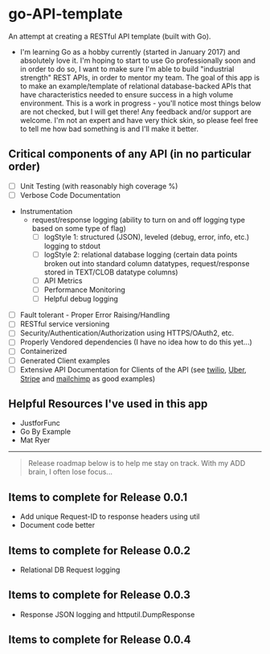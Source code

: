 # go-API-template

An attempt at creating a RESTful API template (built with Go).

- I'm learning Go as a hobby currently (started in January 2017) and absolutely love it.  I'm hoping to start to use Go professionally soon and in order to do so, I want to make sure I'm able to build "industrial strength" REST APIs, in order to mentor my team. The goal of this app is to make an example/template of relational database-backed APIs that have characteristics needed to ensure success in a high volume environment. This is a work in progress - you'll notice most things below are not checked, but I will get there!  Any feedback and/or support are welcome. I'm not an expert and have very thick skin, so please feel free to tell me how bad something is and I'll make it better.

## Critical components of any API (in no particular order)

- [ ] Unit Testing (with reasonably high coverage %)
- [ ] Verbose Code Documentation
- Instrumentation
  - request/response logging (ability to turn on and off logging type based on some type of flag)
    - [ ] logStyle 1: structured (JSON), leveled (debug, error, info, etc.) logging to stdout
    - [ ] logStyle 2: relational database logging (certain data points broken out into standard column datatypes, request/response stored in TEXT/CLOB datatype columns)
    - [ ] API Metrics
    - [ ] Performance Monitoring
    - [ ] Helpful debug logging
- [ ] Fault tolerant - Proper Error Raising/Handling
- [ ] RESTful service versioning
- [ ] Security/Authentication/Authorization using HTTPS/OAuth2, etc.
- [ ] Properly Vendored dependencies (I have no idea how to do this yet...)
- [ ] Containerized
- [ ] Generated Client examples
- [ ] Extensive API Documentation for Clients of the API (see [twilio](https://www.twilio.com/docs/api/rest), [Uber](https://developer.uber.com/docs/riders/ride-requests/tutorials/api/introduction), [Stripe](https://stripe.com/docs/api/go#intro) and [mailchimp](http://developer.mailchimp.com/documentation/mailchimp/) as good examples)

## Helpful Resources I've used in this app

- JustforFunc
- Go By Example
- Mat Ryer

----

> Release roadmap below is to help me stay on track.  With my ADD brain, I often lose focus...

## Items to complete for Release 0.0.1

- Add unique Request-ID to response headers using util
- Document code better

## Items to complete for Release 0.0.2

- Relational DB Request logging

## Items to complete for Release 0.0.3

- Response JSON logging and httputil.DumpResponse

## Items to complete for Release 0.0.4

